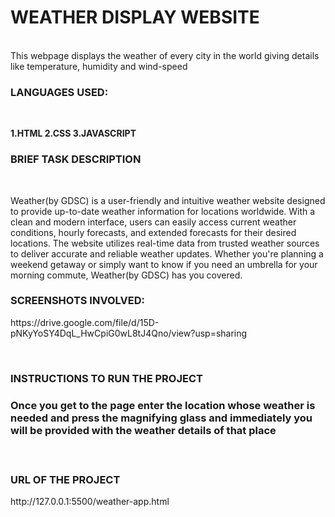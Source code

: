 <h1>WEATHER DISPLAY WEBSITE </h1><br>
This webpage displays the weather of every city in the world giving details like temperature, humidity and wind-speed
<h3>LANGUAGES USED:</h3><br>
<p>
  <strong>
  1.HTML
  2.CSS
  3.JAVASCRIPT
  </strong>
</p>
<h3>BRIEF TASK DESCRIPTION</h3><br>
<p>
  Weather(by GDSC) is a user-friendly and intuitive weather website designed to provide up-to-date weather information for locations worldwide. With a clean and modern interface, users can easily access current weather conditions, hourly forecasts, and extended forecasts for their desired locations. The website utilizes real-time data from trusted weather sources to deliver accurate and reliable weather updates. Whether you're planning a weekend getaway or simply want to know if you need an umbrella for your morning commute, Weather(by GDSC) has you covered.
</p>
<h3>SCREENSHOTS INVOLVED:</h3>
<p>
  https://drive.google.com/file/d/15D-pNKyYoSY4DqL_HwCpiG0wL8tJ4Qno/view?usp=sharing
</p>
<br>
<h3>INSTRUCTIONS TO RUN THE PROJECT<h3>
<p> Once you get to the page enter the location whose weather is needed and press the magnifying glass and immediately you will be provided with the weather details of that place </p>
<br>
<h3>URL OF THE PROJECT</h3>
<p> http://127.0.0.1:5500/weather-app.html </p>




